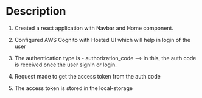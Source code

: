 # Description

1. Created a react application with Navbar and Home component.

2. Configured AWS Cognito with Hosted UI which will help in login of the user

3. The authentication type is - authorization_code --> in this, the auth code is received once the user signIn or login.

4. Request made to get the access token from the auth code 

5. The access token is stored in the local-storage


